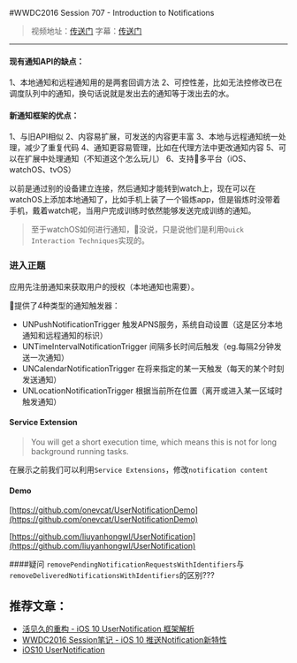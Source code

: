 #WWDC2016 Session 707 - Introduction to Notifications
> 视频地址：[传送门](https://developer.apple.com/videos/play/wwdc2016/707/)
字幕：[传送门](http://asciiwwdc.com/2016/sessions/707)

----------
#### 现有通知API的缺点：
1、本地通知和远程通知用的是两套回调方法
2、可控性差，比如无法控修改已在调度队列中的通知，换句话说就是发出去的通知等于泼出去的水。
#### 新通知框架的优点：
1、与旧API相似
2、内容易扩展，可发送的内容更丰富
3、本地与远程通知统一处理，减少了重复代码
4、通知更容易管理，比如在代理方法中更改通知内容
5、可以在扩展中处理通知（不知道这个怎么玩儿）
6、支持🍎多平台（iOS、watchOS、tvOS）

以前是通过别的设备建立连接，然后通知才能转到watch上，现在可以在watchOS上添加本地通知了，比如手机上装了一个锻炼app，但是锻炼时没带着手机，戴着watch呢，当用户完成训练时依然能够发送完成训练的通知。

> 至于watchOS如何进行通知，🍎没说，只是说他们是利用`Quick Interaction Techniques`实现的。

### 进入正题
应用先注册通知来获取用户的授权（本地通知也需要）。

🍎提供了4种类型的通知触发器：

+ UNPushNotificationTrigger 触发APNS服务，系统自动设置（这是区分本地通知和远程通知的标识）
+ UNTimeIntervalNotificationTrigger 间隔多长时间后触发（eg.每隔2分钟发送一次通知）
+ UNCalendarNotificationTrigger 在将来指定的某一天触发（每天的某个时刻发送通知）
+ UNLocationNotificationTrigger 根据当前所在位置（离开或进入某一区域时触发通知）

#### Service Extension
> You will get a short execution time, which means this is not for long background running tasks.

在展示之前我们可以利用`Service Extensions`，修改`notification content`

#### Demo
[https://github.com/onevcat/UserNotificationDemo](https://github.com/onevcat/UserNotificationDemo)

[https://github.com/liuyanhongwl/UserNotification](https://github.com/liuyanhongwl/UserNotification)

####疑问
`removePendingNotificationRequestsWithIdentifiers`与`removeDeliveredNotificationsWithIdentifiers`的区别???

## 推荐文章：
+ [活见久的重构 - iOS 10 UserNotification 框架解析](http://onevcat.com/2016/08/notification/)
+ [WWDC2016 Session笔记 - iOS 10  推送Notification新特性](http://www.jianshu.com/p/9b720efe3779)
+ [iOS10 UserNotification](https://github.com/liuyanhongwl/ios_common/blob/master/files/ios10_usernotification.md#%E8%8E%B7%E5%8F%96%E6%9D%83%E9%99%90)

